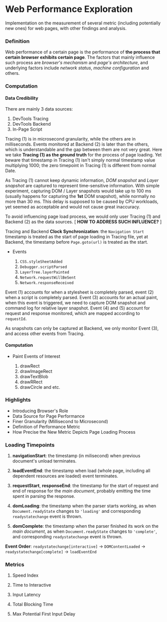 # Web Performance Exploration

Implementation on the measurement of several metric (including potentially new ones) for web pages, with other findings and analysis.

### Definition

Web performance of a certain page is the performance of **the process that certain browser exhibits certain page**. The factors that mainly influence such process are *browser's mechanism* and *page's architecture*, and underlying factors include *network status*, *machine configuration* and others. 

### Computation

#### Data Credibility

There are mainly 3 data sources:
1. DevTools Tracing
2. DevTools Backend
3. In-Page Script

Tracing (1) is in microsecond granularity, while the others are in milliseconds. Events monitored at Backend (2) is later than the others, which is understandable and the gap between them are not very great. Here we take **Tracing (1) as the ground truth** for the process of page loading. Yet beware that timestamp in Tracing (1) isn't simply normal timestamp value multiplying 1000; the zero timepoint in Tracing (1) is different from normal Date.

As Tracing (1) cannot keep dynamic information, *DOM snapshot* and *Layer snapshot* are captured to represent time-sensitive information. With simple experiment, capturing DOM / Layer snapshots would take up to 100 ms (usually happens for capturing the **1st** DOM snapshot), while normally no more than 30 ms. This delay is supposed to be caused by CPU workloads, yet seemed as acceptable and would not cause great inaccuracy. 

To avoid influencing page load process, we would only user Tracing (1) and Backend (2) as the data sources. [ **HOW TO ADDRESS SUCH INFLUENCE?** ]

Tracing and Backend **Clock Synchronization**: the `Navigation Start` timestamp is treated as the start of page loading in Tracing file, yet at Backend, the timestamp before `Page.goto(url)` is treated as the start.

* Events

    1. `CSS.styleSheetAdded`
    2. `Debugger.scriptParsed`
    3. `LayerTree.layerPainted`
    4. `Network.requestWillBeSent`
    5. `Network.responseReceived`

Event (1) accounts for when a stylesheet is completely parsed, event (2) when a script is completely parsed. Event (3) accounts for an actual paint, when this event is triggered, we need to capture DOM snapshot and command log for relative layer snapshot. Event (4) and (5) account for request and response monitored, which are mapped according to `requestId`. 

As snapshots can only be captured at Backend, we only monitor Event (3), and access other events from Tracing.

#### Computation

* Paint Events of Interest

    1. drawRect
    2. drawImageRect
    3. drawTextBlob
    4. drawRRect
    5. drawCircle and etc.

### Highlights

* Introducing Browser's Role
* Data Source for Page Performance
* Finer Granularity (Millisecond to Microsecond)
* Definition of Performance Metric
* How Precise the New Metric Depicts Page Loading Process

### Loading Timepoints

1. **navigationStart**: the timestamp (in milisecond) when previous document's unload terminates.

2. **loadEventEnd**: the timestamp when load (whole page, including all dependent resources are loaded) event terminates.

3. **requestStart**, **responseEnd**: the timestamp for the start of request and end of response for the *main document*, probably emitting the time spent in parsing the response.

4. **domLoading**: the timestamp when the parser starts working, as when `Document.readyState` changes to `'loading'` and corresponding `readystatechange` event is thrown.

5. **domComplete**: the timestamp when the parser finished its work on the *main document*, as when `Document.readyState` changes to `'complete'`, and corresponding `readystatechange` event is thrown.

**Event Order**: `readystatechange[interactive]` -> `DOMContentLoaded` -> `readystatechange[complete]` -> `loadEventEnd` 

### Metrics

1. Speed Index

2. Time to Interactive

3. Input Latency

4. Total Blocking Time

5. Max Potential First Input Delay